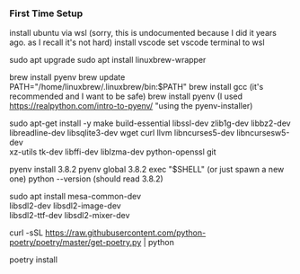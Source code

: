 ### First Time Setup
install ubuntu via wsl (sorry, this is undocumented because I did it years ago. as I recall it's not hard)
install vscode
set vscode terminal to wsl

sudo apt upgrade
sudo apt install linuxbrew-wrapper

brew install pyenv
brew update
PATH="/home/linuxbrew/.linuxbrew/bin:$PATH"
brew install gcc (it's recommended and I want to be safe)
brew install pyenv (I used https://realpython.com/intro-to-pyenv/ "using the pyenv-installer)

sudo apt-get install -y make build-essential libssl-dev zlib1g-dev libbz2-dev \
    libreadline-dev libsqlite3-dev wget curl llvm libncurses5-dev libncursesw5-dev \
    xz-utils tk-dev libffi-dev liblzma-dev python-openssl git

pyenv install 3.8.2
pyenv global 3.8.2
exec "$SHELL" (or just spawn a new one)
python --version (should read 3.8.2)

sudo apt install mesa-common-dev \
    libsdl2-dev libsdl2-image-dev \
    libsdl2-ttf-dev libsdl2-mixer-dev


curl -sSL https://raw.githubusercontent.com/python-poetry/poetry/master/get-poetry.py | python

poetry install
